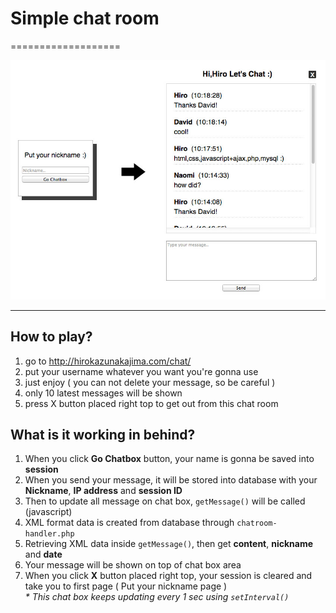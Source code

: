 # Simple chat room
===================

![image](screenshot.jpg)
***
## How to play?
  1. go to <http://hirokazunakajima.com/chat/>
  2. put your username whatever you want you're gonna use
  3. just enjoy ( you can not delete your message, so be careful )
  4. only 10 latest messages will be shown
  4. press X button placed right top to get out from this chat room

## What is it working in behind?

1. When you click __Go Chatbox__ button, your name is gonna be saved into __session__
2. When you send your message, it will be stored into database with your __Nickname__, __IP address__ and __session ID__
4. Then to update all message on chat box, `getMessage()` will be called (javascript)
5. XML format data is created from database through `chatroom-handler.php`
6. Retrieving XML data inside `getMessage()`, then get __content__, __nickname__ and __date__
7. Your message will be shown on top of chat box area
8. When you click __X__ button placed right top, your session is cleared and take you to first page ( Put your nickname page )  
  _* This chat box keeps updating every 1 sec using `setInterval()`_

